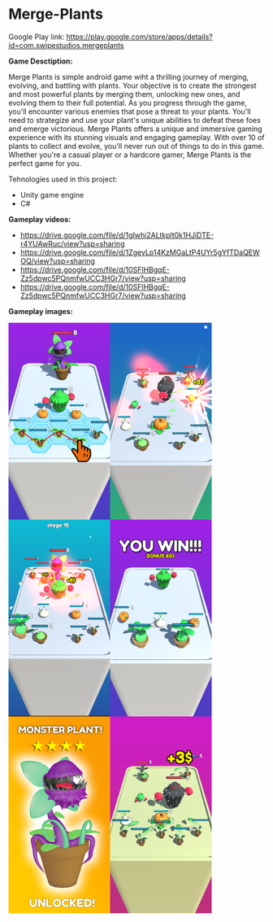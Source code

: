 # Merge-Plants

Google Play link: https://play.google.com/store/apps/details?id=com.swipestudios.mergeplants

<b>Game Desctiption:</b>

Merge Plants is simple android game wiht  a thrilling journey of merging, evolving, and battling with plants. Your objective is to create the strongest and most powerful plants by merging them, unlocking new ones, and evolving them to their full potential.
As you progress through the game, you'll encounter various enemies that pose a threat to your plants. You'll need to strategize and use your plant's unique abilities to defeat these foes and emerge victorious.
Merge Plants offers a unique and immersive gaming experience with its stunning visuals and engaging gameplay. With over 10 of plants to collect and evolve, you'll never run out of things to do in this game. Whether you're a casual player or a hardcore gamer, Merge Plants is the perfect game for you.

Tehnologies used in this project:

 - Unity game engine
 - C# 

<b>Gameplay videos:</b>
  - https://drive.google.com/file/d/1gIwhi2ALtkplt0k1HJiDTE-r4YUAwRuc/view?usp=sharing
  - https://drive.google.com/file/d/1ZgevLp14KzMGaLtP4UYr5gYfTDaQEWOQ/view?usp=sharing
  - https://drive.google.com/file/d/10SFlHBgqE-Zz5dpwc5PQnmfwUCC3HGr7/view?usp=sharing
  - https://drive.google.com/file/d/10SFlHBgqE-Zz5dpwc5PQnmfwUCC3HGr7/view?usp=sharing

<b>Gameplay images:</b>
<div  style="text-align:center">
  
<div align:center>
<img align="left" width="200" height="387" src="GameScreenshots/sc_01.png">
<img align="left" width="200" height="387" src="GameScreenshots/sc_02.png">
<img align="left" width="200" height="387" src="GameScreenshots/sc_04.png">
</div>
<div>
<img align="left" width="200" height="387" src="GameScreenshots/sc_05.png">
<img align="left" width="200" height="387" src="GameScreenshots/sc_06.png">
<img align="left" width="200" height="387" src="GameScreenshots/sc_07.png">
</div>
</div>

